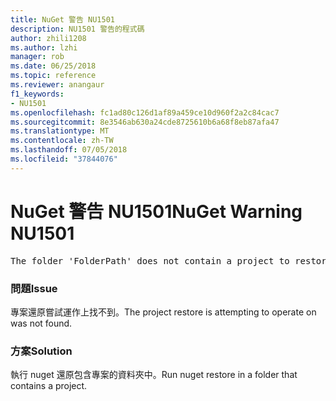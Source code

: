 ```yaml
---
title: NuGet 警告 NU1501
description: NU1501 警告的程式碼
author: zhili1208
ms.author: lzhi
manager: rob
ms.date: 06/25/2018
ms.topic: reference
ms.reviewer: anangaur
f1_keywords:
- NU1501
ms.openlocfilehash: fc1ad80c126d1af89a459ce10d960f2a2c84cac7
ms.sourcegitcommit: 8e3546ab630a24cde8725610b6a68f8eb87afa47
ms.translationtype: MT
ms.contentlocale: zh-TW
ms.lasthandoff: 07/05/2018
ms.locfileid: "37844076"
---
```

# <a name="nuget-warning-nu1501"></a><span data-ttu-id="6837e-103">NuGet 警告 NU1501</span><span class="sxs-lookup"><span data-stu-id="6837e-103">NuGet Warning NU1501</span></span>

<pre>The folder 'FolderPath' does not contain a project to restore.</pre>


### <a name="issue"></a><span data-ttu-id="6837e-104">問題</span><span class="sxs-lookup"><span data-stu-id="6837e-104">Issue</span></span>
<span data-ttu-id="6837e-105">專案還原嘗試運作上找不到。</span><span class="sxs-lookup"><span data-stu-id="6837e-105">The project restore is attempting to operate on was not found.</span></span> 

### <a name="solution"></a><span data-ttu-id="6837e-106">方案</span><span class="sxs-lookup"><span data-stu-id="6837e-106">Solution</span></span>
<span data-ttu-id="6837e-107">執行 nuget 還原包含專案的資料夾中。</span><span class="sxs-lookup"><span data-stu-id="6837e-107">Run nuget restore in a folder that contains a project.</span></span> 

